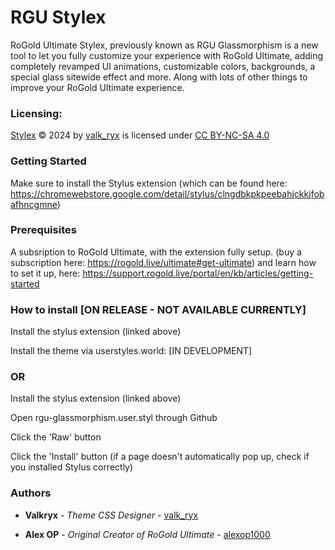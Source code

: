 # RGU Stylex
RoGold Ultimate Stylex, previously known as RGU Glassmorphism is a new tool to let you fully customize your experience with RoGold Ultimate, adding completely revamped UI animations, customizable colors, backgrounds, a special glass sitewide effect and more. Along with lots of other things to improve your RoGold Ultimate experience.

### Licensing:
[Stylex](https://github.com/valk-ryx/rgu-stylex/tree/main) © 2024 by [valk_ryx](https://github.com/valk-ryx) is licensed under [CC BY-NC-SA 4.0](http://creativecommons.org/licenses/by-nc-sa/4.0/?ref=chooser-v1) 

### Getting Started

Make sure to install the Stylus extension (which can be found here: https://chromewebstore.google.com/detail/stylus/clngdbkpkpeebahjckkjfobafhncgmne)

### Prerequisites

A subsription to RoGold Ultimate, with the extension fully setup. (buy a subscription here: https://rogold.live/ultimate#get-ultimate) and learn how to set it up, here: https://support.rogold.live/portal/en/kb/articles/getting-started 

### How to install [ON RELEASE - NOT AVAILABLE CURRENTLY]

Install the stylus extension (linked above)

Install the theme via userstyles.world: [IN DEVELOPMENT]

### OR

Install the stylus extension (linked above)

Open rgu-glassmorphism.user.styl through Github

Click the 'Raw' button

Click the 'Install' button (if a page doesn't automatically pop up, check if you installed Stylus correctly)

### Authors

* **Valkryx** - *Theme CSS Designer* - [valk_ryx](https://github.com/valk-ryx)

* **Alex OP** - *Original Creator of RoGold Ultimate* - [alexop1000](https://github.com/alexop1000)
